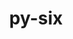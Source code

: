 ---
title: "py-six"
layout: cache
categories: [package, develop-2023-11-19]
meta: {"versions": ["1.16.0"], "compilers": ["apple-clang@=15.0.0", "gcc@=11.1.0", "gcc@=11.3.0", "gcc@=11.4.0", "gcc@=7.5.0", "gcc@=9.4.0", "oneapi@=2023.2.0"], "oss": ["ubuntu18.04", "ubuntu20.04", "ubuntu22.04", "ventura"], "platforms": ["darwin", "linux"], "targets": ["aarch64", "neoverse_v1", "ppc64le", "x86_64_v3"], "stacks": ["data-vis-sdk", "e4s", "e4s-neoverse_v1", "e4s-oneapi", "e4s-power", "e4s-rocm-external", "ml-darwin-aarch64-mps", "ml-linux-x86_64-cpu", "ml-linux-x86_64-cuda", "ml-linux-x86_64-rocm", "radiuss", "root"], "num_specs": 25, "num_specs_by_stack": {"root": 25, "ml-darwin-aarch64-mps": 2, "radiuss": 2, "e4s-neoverse_v1": 3, "e4s-power": 3, "data-vis-sdk": 2, "e4s-rocm-external": 1, "e4s": 4, "e4s-oneapi": 5, "ml-linux-x86_64-cuda": 4, "ml-linux-x86_64-cpu": 4, "ml-linux-x86_64-rocm": 4}}
spec_details: [{"hash": "337w5vmtqysz5zrndwcthumt55yequbr", "compiler": "apple-clang@=15.0.0", "versions": ["1.16.0"], "os": "ventura", "platform": "darwin", "target": "aarch64", "variants": ["build_system=python_pip"], "stacks": ["root", "ml-darwin-aarch64-mps"], "size": "-", "tarball": "https://binaries.spack.io/develop-2023-11-19/build_cache/darwin-ventura-aarch64/apple-clang-15.0.0/py-six-1.16.0/darwin-ventura-aarch64-apple-clang-15.0.0-py-six-1.16.0-337w5vmtqysz5zrndwcthumt55yequbr.spack"}, {"hash": "m776kiqt7ivs5stc5msbvh6ma562kw5w", "compiler": "apple-clang@=15.0.0", "versions": ["1.16.0"], "os": "ventura", "platform": "darwin", "target": "aarch64", "variants": ["build_system=python_pip"], "stacks": ["root", "ml-darwin-aarch64-mps"], "size": "-", "tarball": "https://binaries.spack.io/develop-2023-11-19/build_cache/darwin-ventura-aarch64/apple-clang-15.0.0/py-six-1.16.0/darwin-ventura-aarch64-apple-clang-15.0.0-py-six-1.16.0-m776kiqt7ivs5stc5msbvh6ma562kw5w.spack"}, {"hash": "up6hbu2fyxoaumlno7ugvjkppwafwsqx", "compiler": "gcc@=7.5.0", "versions": ["1.16.0"], "os": "ubuntu18.04", "platform": "linux", "target": "x86_64_v3", "variants": ["build_system=python_pip"], "stacks": ["root", "radiuss"], "size": "-", "tarball": "https://binaries.spack.io/develop-2023-11-19/build_cache/linux-ubuntu18.04-x86_64_v3/gcc-7.5.0/py-six-1.16.0/linux-ubuntu18.04-x86_64_v3-gcc-7.5.0-py-six-1.16.0-up6hbu2fyxoaumlno7ugvjkppwafwsqx.spack"}, {"hash": "j45nqdpk4plqvkchjg3tf2hfygzx3ggw", "compiler": "gcc@=7.5.0", "versions": ["1.16.0"], "os": "ubuntu18.04", "platform": "linux", "target": "x86_64_v3", "variants": ["build_system=python_pip"], "stacks": ["root", "radiuss"], "size": "-", "tarball": "https://binaries.spack.io/develop-2023-11-19/build_cache/linux-ubuntu18.04-x86_64_v3/gcc-7.5.0/py-six-1.16.0/linux-ubuntu18.04-x86_64_v3-gcc-7.5.0-py-six-1.16.0-j45nqdpk4plqvkchjg3tf2hfygzx3ggw.spack"}, {"hash": "ug2gm2ktobsnfmbavhezaitascoterrr", "compiler": "gcc@=11.4.0", "versions": ["1.16.0"], "os": "ubuntu20.04", "platform": "linux", "target": "neoverse_v1", "variants": ["build_system=python_pip"], "stacks": ["root", "e4s-neoverse_v1"], "size": "-", "tarball": "https://binaries.spack.io/develop-2023-11-19/build_cache/linux-ubuntu20.04-neoverse_v1/gcc-11.4.0/py-six-1.16.0/linux-ubuntu20.04-neoverse_v1-gcc-11.4.0-py-six-1.16.0-ug2gm2ktobsnfmbavhezaitascoterrr.spack"}, {"hash": "dfjen7bzjx72s67s554nevpy72vk2nt7", "compiler": "gcc@=11.4.0", "versions": ["1.16.0"], "os": "ubuntu20.04", "platform": "linux", "target": "neoverse_v1", "variants": ["build_system=python_pip"], "stacks": ["root", "e4s-neoverse_v1"], "size": "-", "tarball": "https://binaries.spack.io/develop-2023-11-19/build_cache/linux-ubuntu20.04-neoverse_v1/gcc-11.4.0/py-six-1.16.0/linux-ubuntu20.04-neoverse_v1-gcc-11.4.0-py-six-1.16.0-dfjen7bzjx72s67s554nevpy72vk2nt7.spack"}, {"hash": "dlmklozl4mirigtd2cngzw7a6qipjuqt", "compiler": "gcc@=11.4.0", "versions": ["1.16.0"], "os": "ubuntu20.04", "platform": "linux", "target": "neoverse_v1", "variants": ["build_system=python_pip"], "stacks": ["root", "e4s-neoverse_v1"], "size": "-", "tarball": "https://binaries.spack.io/develop-2023-11-19/build_cache/linux-ubuntu20.04-neoverse_v1/gcc-11.4.0/py-six-1.16.0/linux-ubuntu20.04-neoverse_v1-gcc-11.4.0-py-six-1.16.0-dlmklozl4mirigtd2cngzw7a6qipjuqt.spack"}, {"hash": "h7eahaajim6ev6bhthm2atu25sxuyfoq", "compiler": "gcc@=9.4.0", "versions": ["1.16.0"], "os": "ubuntu20.04", "platform": "linux", "target": "ppc64le", "variants": ["build_system=python_pip"], "stacks": ["root", "e4s-power"], "size": "-", "tarball": "https://binaries.spack.io/develop-2023-11-19/build_cache/linux-ubuntu20.04-ppc64le/gcc-9.4.0/py-six-1.16.0/linux-ubuntu20.04-ppc64le-gcc-9.4.0-py-six-1.16.0-h7eahaajim6ev6bhthm2atu25sxuyfoq.spack"}, {"hash": "xkwade6d3vslop4ijejws6xlm7lgbssz", "compiler": "gcc@=9.4.0", "versions": ["1.16.0"], "os": "ubuntu20.04", "platform": "linux", "target": "ppc64le", "variants": ["build_system=python_pip"], "stacks": ["root", "e4s-power"], "size": "-", "tarball": "https://binaries.spack.io/develop-2023-11-19/build_cache/linux-ubuntu20.04-ppc64le/gcc-9.4.0/py-six-1.16.0/linux-ubuntu20.04-ppc64le-gcc-9.4.0-py-six-1.16.0-xkwade6d3vslop4ijejws6xlm7lgbssz.spack"}, {"hash": "lvrtopwwpvomwd7ipda2o2puhu6fh2bt", "compiler": "gcc@=9.4.0", "versions": ["1.16.0"], "os": "ubuntu20.04", "platform": "linux", "target": "ppc64le", "variants": ["build_system=python_pip"], "stacks": ["root", "e4s-power"], "size": "-", "tarball": "https://binaries.spack.io/develop-2023-11-19/build_cache/linux-ubuntu20.04-ppc64le/gcc-9.4.0/py-six-1.16.0/linux-ubuntu20.04-ppc64le-gcc-9.4.0-py-six-1.16.0-lvrtopwwpvomwd7ipda2o2puhu6fh2bt.spack"}, {"hash": "qf2743pt35bmt4lgnbispdvgxcjn6dvf", "compiler": "gcc@=11.1.0", "versions": ["1.16.0"], "os": "ubuntu20.04", "platform": "linux", "target": "x86_64_v3", "variants": ["build_system=python_pip"], "stacks": ["root", "data-vis-sdk"], "size": "-", "tarball": "https://binaries.spack.io/develop-2023-11-19/build_cache/linux-ubuntu20.04-x86_64_v3/gcc-11.1.0/py-six-1.16.0/linux-ubuntu20.04-x86_64_v3-gcc-11.1.0-py-six-1.16.0-qf2743pt35bmt4lgnbispdvgxcjn6dvf.spack"}, {"hash": "xheay3ouhtc6s3kpwmidmclzicgg2p24", "compiler": "gcc@=11.1.0", "versions": ["1.16.0"], "os": "ubuntu20.04", "platform": "linux", "target": "x86_64_v3", "variants": ["build_system=python_pip"], "stacks": ["root", "data-vis-sdk"], "size": "-", "tarball": "https://binaries.spack.io/develop-2023-11-19/build_cache/linux-ubuntu20.04-x86_64_v3/gcc-11.1.0/py-six-1.16.0/linux-ubuntu20.04-x86_64_v3-gcc-11.1.0-py-six-1.16.0-xheay3ouhtc6s3kpwmidmclzicgg2p24.spack"}, {"hash": "uvsve7b7l5ugmanf35c5xi6pxvobvqwr", "compiler": "gcc@=11.4.0", "versions": ["1.16.0"], "os": "ubuntu20.04", "platform": "linux", "target": "x86_64_v3", "variants": ["build_system=python_pip"], "stacks": ["e4s-rocm-external", "root", "e4s"], "size": "-", "tarball": "https://binaries.spack.io/develop-2023-11-19/build_cache/linux-ubuntu20.04-x86_64_v3/gcc-11.4.0/py-six-1.16.0/linux-ubuntu20.04-x86_64_v3-gcc-11.4.0-py-six-1.16.0-uvsve7b7l5ugmanf35c5xi6pxvobvqwr.spack"}, {"hash": "2xa43ct57gqzgmcnpgtrduzsbf5qq562", "compiler": "gcc@=11.4.0", "versions": ["1.16.0"], "os": "ubuntu20.04", "platform": "linux", "target": "x86_64_v3", "variants": ["build_system=python_pip"], "stacks": ["root", "e4s"], "size": "-", "tarball": "https://binaries.spack.io/develop-2023-11-19/build_cache/linux-ubuntu20.04-x86_64_v3/gcc-11.4.0/py-six-1.16.0/linux-ubuntu20.04-x86_64_v3-gcc-11.4.0-py-six-1.16.0-2xa43ct57gqzgmcnpgtrduzsbf5qq562.spack"}, {"hash": "djx7d4bjq6vwzoewsp3hfuiyowt7rt3m", "compiler": "gcc@=11.4.0", "versions": ["1.16.0"], "os": "ubuntu20.04", "platform": "linux", "target": "x86_64_v3", "variants": ["build_system=python_pip"], "stacks": ["root", "e4s"], "size": "-", "tarball": "https://binaries.spack.io/develop-2023-11-19/build_cache/linux-ubuntu20.04-x86_64_v3/gcc-11.4.0/py-six-1.16.0/linux-ubuntu20.04-x86_64_v3-gcc-11.4.0-py-six-1.16.0-djx7d4bjq6vwzoewsp3hfuiyowt7rt3m.spack"}, {"hash": "shszautanja6ozkew4xif7qje3woqk3i", "compiler": "gcc@=11.4.0", "versions": ["1.16.0"], "os": "ubuntu20.04", "platform": "linux", "target": "x86_64_v3", "variants": ["build_system=python_pip"], "stacks": ["root", "e4s"], "size": "-", "tarball": "https://binaries.spack.io/develop-2023-11-19/build_cache/linux-ubuntu20.04-x86_64_v3/gcc-11.4.0/py-six-1.16.0/linux-ubuntu20.04-x86_64_v3-gcc-11.4.0-py-six-1.16.0-shszautanja6ozkew4xif7qje3woqk3i.spack"}, {"hash": "7kkdi7lixa6wnyqf7ldhlrtdu3lqzvsz", "compiler": "oneapi@=2023.2.0", "versions": ["1.16.0"], "os": "ubuntu20.04", "platform": "linux", "target": "x86_64_v3", "variants": ["build_system=python_pip"], "stacks": ["root", "e4s-oneapi"], "size": "-", "tarball": "https://binaries.spack.io/develop-2023-11-19/build_cache/linux-ubuntu20.04-x86_64_v3/oneapi-2023.2.0/py-six-1.16.0/linux-ubuntu20.04-x86_64_v3-oneapi-2023.2.0-py-six-1.16.0-7kkdi7lixa6wnyqf7ldhlrtdu3lqzvsz.spack"}, {"hash": "wlby5irsyduuhi4upu3ocsnwgsdhdsch", "compiler": "oneapi@=2023.2.0", "versions": ["1.16.0"], "os": "ubuntu20.04", "platform": "linux", "target": "x86_64_v3", "variants": ["build_system=python_pip"], "stacks": ["root", "e4s-oneapi"], "size": "-", "tarball": "https://binaries.spack.io/develop-2023-11-19/build_cache/linux-ubuntu20.04-x86_64_v3/oneapi-2023.2.0/py-six-1.16.0/linux-ubuntu20.04-x86_64_v3-oneapi-2023.2.0-py-six-1.16.0-wlby5irsyduuhi4upu3ocsnwgsdhdsch.spack"}, {"hash": "tvtze5szooqjm6n757w3ycizpxzlyb32", "compiler": "oneapi@=2023.2.0", "versions": ["1.16.0"], "os": "ubuntu20.04", "platform": "linux", "target": "x86_64_v3", "variants": ["build_system=python_pip"], "stacks": ["root", "e4s-oneapi"], "size": "-", "tarball": "https://binaries.spack.io/develop-2023-11-19/build_cache/linux-ubuntu20.04-x86_64_v3/oneapi-2023.2.0/py-six-1.16.0/linux-ubuntu20.04-x86_64_v3-oneapi-2023.2.0-py-six-1.16.0-tvtze5szooqjm6n757w3ycizpxzlyb32.spack"}, {"hash": "yyc2dyqt3qrr5utjal6bjvcodtt5gycu", "compiler": "oneapi@=2023.2.0", "versions": ["1.16.0"], "os": "ubuntu20.04", "platform": "linux", "target": "x86_64_v3", "variants": ["build_system=python_pip"], "stacks": ["root", "e4s-oneapi"], "size": "-", "tarball": "https://binaries.spack.io/develop-2023-11-19/build_cache/linux-ubuntu20.04-x86_64_v3/oneapi-2023.2.0/py-six-1.16.0/linux-ubuntu20.04-x86_64_v3-oneapi-2023.2.0-py-six-1.16.0-yyc2dyqt3qrr5utjal6bjvcodtt5gycu.spack"}, {"hash": "46d5a5ff3eypqab5oyybok6r5ilfiign", "compiler": "oneapi@=2023.2.0", "versions": ["1.16.0"], "os": "ubuntu20.04", "platform": "linux", "target": "x86_64_v3", "variants": ["build_system=python_pip"], "stacks": ["root", "e4s-oneapi"], "size": "-", "tarball": "https://binaries.spack.io/develop-2023-11-19/build_cache/linux-ubuntu20.04-x86_64_v3/oneapi-2023.2.0/py-six-1.16.0/linux-ubuntu20.04-x86_64_v3-oneapi-2023.2.0-py-six-1.16.0-46d5a5ff3eypqab5oyybok6r5ilfiign.spack"}, {"hash": "bgzn3bsb56gdtc4olefymqo4muw7bejn", "compiler": "gcc@=11.3.0", "versions": ["1.16.0"], "os": "ubuntu22.04", "platform": "linux", "target": "x86_64_v3", "variants": ["build_system=python_pip"], "stacks": ["root", "ml-linux-x86_64-cuda", "ml-linux-x86_64-cpu", "ml-linux-x86_64-rocm"], "size": "-", "tarball": "https://binaries.spack.io/develop-2023-11-19/build_cache/linux-ubuntu22.04-x86_64_v3/gcc-11.3.0/py-six-1.16.0/linux-ubuntu22.04-x86_64_v3-gcc-11.3.0-py-six-1.16.0-bgzn3bsb56gdtc4olefymqo4muw7bejn.spack"}, {"hash": "qaxvakt2p7t5zcxmzwvmg72usjlavjbp", "compiler": "gcc@=11.3.0", "versions": ["1.16.0"], "os": "ubuntu22.04", "platform": "linux", "target": "x86_64_v3", "variants": ["build_system=python_pip"], "stacks": ["root", "ml-linux-x86_64-cuda", "ml-linux-x86_64-cpu", "ml-linux-x86_64-rocm"], "size": "-", "tarball": "https://binaries.spack.io/develop-2023-11-19/build_cache/linux-ubuntu22.04-x86_64_v3/gcc-11.3.0/py-six-1.16.0/linux-ubuntu22.04-x86_64_v3-gcc-11.3.0-py-six-1.16.0-qaxvakt2p7t5zcxmzwvmg72usjlavjbp.spack"}, {"hash": "4p477wwumewvqobik6iq5zhuqzzn5z6w", "compiler": "gcc@=11.3.0", "versions": ["1.16.0"], "os": "ubuntu22.04", "platform": "linux", "target": "x86_64_v3", "variants": ["build_system=python_pip"], "stacks": ["root", "ml-linux-x86_64-cuda", "ml-linux-x86_64-cpu", "ml-linux-x86_64-rocm"], "size": "-", "tarball": "https://binaries.spack.io/develop-2023-11-19/build_cache/linux-ubuntu22.04-x86_64_v3/gcc-11.3.0/py-six-1.16.0/linux-ubuntu22.04-x86_64_v3-gcc-11.3.0-py-six-1.16.0-4p477wwumewvqobik6iq5zhuqzzn5z6w.spack"}, {"hash": "q6cpkpw4i6y3v5iu44vpusjwvbklwe2s", "compiler": "gcc@=11.3.0", "versions": ["1.16.0"], "os": "ubuntu22.04", "platform": "linux", "target": "x86_64_v3", "variants": ["build_system=python_pip"], "stacks": ["root", "ml-linux-x86_64-cuda", "ml-linux-x86_64-cpu", "ml-linux-x86_64-rocm"], "size": "-", "tarball": "https://binaries.spack.io/develop-2023-11-19/build_cache/linux-ubuntu22.04-x86_64_v3/gcc-11.3.0/py-six-1.16.0/linux-ubuntu22.04-x86_64_v3-gcc-11.3.0-py-six-1.16.0-q6cpkpw4i6y3v5iu44vpusjwvbklwe2s.spack"}]
---
